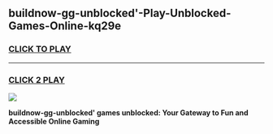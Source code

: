 
## buildnow-gg-unblocked'-Play-Unblocked-Games-Online-kq29e
<h3>
<a href="https://premium76.site?title=buildnow-gg-unblocked'&ref=25A">CLICK TO PLAY</a></h3>
<hr>

<h3>
<a href="https://premium76.site?title=buildnow-gg-unblocked'&ref=25A">CLICK 2 PLAY</a>
  
</h3>

<a href="https://premium76.site?title=buildnow-gg-unblocked'&ref=25A"><img src="https://clearcache.store/games.png"></a>


**buildnow-gg-unblocked' games unblocked: Your Gateway to Fun and Accessible Online Gaming**

